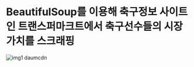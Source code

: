 # BeautifulSoup를 이용해 축구정보 사이트인 트랜스퍼마크트에서 축구선수들의 시장가치를 스크래핑

![img1 daumcdn](https://user-images.githubusercontent.com/60697694/222949309-f2d57eab-ed58-48f7-ae64-2319d52c0d35.png)
